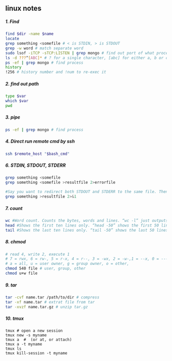 ## linux notes

##### 1. Find

```bash
find $dir -name $name
locate 
grep something <somefile # < is STDIN, > is STDOUT
grep -w word # match separate word
sudo lsof -iTCP -sTCP:LISTEN | grep mongo # find out port of what process is listening 
ls -d ???^[ABC]* # ? for a single character, [abc] for either a, b or c, ^ begin with something
ps -ef | grep mongo # find process
history 
!256 # history number and !num to re-exec it
```

##### 2. find out path

```bash
type $var
which $var
pwd
```

##### 3. pipe

```bash
ps -ef | grep mongo # find process
```

##### 4. Direct run remote cmd by ssh

```bash
ssh $remote_host "$bash_cmd"
```

##### 6. STDIN, STDOUT, STDERR

```bash
grep something <somefile
grep something <somefile >resultfile 2>errorfile

#Say you want to redirect both STDOUT and STDERR to the same file. Then you cannot do. This redirects STDOUT (1) to the ‘resultfile’ and tells STDERR (2) to send the output to what STDOUT is set to (also ‘resultfile’).
grep something >resultfile 2>&1
```

##### 7. count 

```bash
wc #Word count. Counts the bytes, words and lines. “wc -l” just outputs how many lines were counted.
head #Shows the first ten lines only. “head -50” shows the first 50 lines.
tail #Shows the last ten lines only. “tail -50” shows the last 50 lines. “tail -f” follows a certain file.
```

##### 8. chmod

```bash
# read 4, write 2, execute 1
# 7 = rwx, 6 = rw-, 5 = r-x, 4 = r--, 3 = -wx, 2 = -w-,1 = --x, 0 = ---
# a = all, u = user owner, g = group owner, o = other, 
chmod 540 file # user, group, other
chmod u+w file
```

##### 9. tar

```bash
tar -cvf name.tar /path/to/dir # compress
tar -xf name.tar # extrat file from tar
tar -xvzf name.tar.gz # unzip tar.gz
```

##### 10. tmux

```shell
tmux # open a new session
tmux new -s myname
tmux a  #  (or at, or attach)
tmux a -t myname
tmux ls
tmux kill-session -t myname
```

